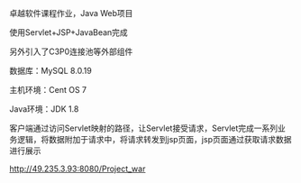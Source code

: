 卓越软件课程作业，Java Web项目

使用Servlet+JSP+JavaBean完成

另外引入了C3P0连接池等外部组件

数据库：MySQL 8.0.19

主机环境：Cent OS 7

Java环境：JDK 1.8

客户端通过访问Servlet映射的路径，让Servlet接受请求，Servlet完成一系列业务逻辑，将数据附加于请求中，将请求转发到jsp页面，jsp页面通过获取请求数据进行展示

http://49.235.3.93:8080/Project_war

